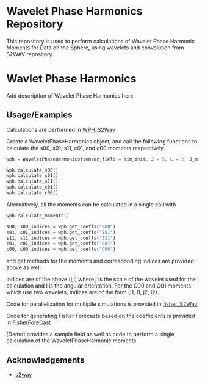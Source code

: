 # Wavelet Phase Harmonics Repository

This repository is used to perform calculations of Wavelet Phase Harmonic Moments for Data on the Sphere, using wavelets and convolution from S2WAV repository. 

# Wavlet Phase Harmonics 

Add description of Wavelet Phase Harmonics here
## Usage/Examples

Calculations are performed in [WPH_S2Wav](https://github.com/MichaelJacob914/WaveletPhaseHarmonics/blob/main/WPH_S2Wav.py) 


Create a WaveletPhaseHarmonics object, and call the following functions to calculate the s00, s01, s11, c01, and c00 moments respectively. 

``` python
wph = WaveletPhaseHarmonics(tensor_field = sim_init, J = 5, L = 2, J_min = 3, azimuthal = azimuthal, polar = polar, nside=nside, device = 'cpu')

wph.calculate_s00()
wph.calculate_s01()
wph.calculate_s11()
wph.calculate_c01()
wph.calculate_c00()
```

Alternatively, all the moments can be calculated in a single call with
``` python
wph.calculate_moments()

s00, s00_indices = wph.get_coeffs("S00")
s01, s01_indices = wph.get_coeffs("S01")
s11, s11_indices = wph.get_coeffs("S11")
c01, c01_indices = wph.get_coeffs("C01")
c00, c00_indices = wph.get_coeffs("C00")
```
and get methods for the moments and corresponding indices are provided above as well. 

Indices are of the above (j,l) where j is the scale of the wavelet used for the calculation and l is the angular orientation. For the C00 and C01 moments which use two wavelets, indices are of the form (j1, l1, j2, l2). 

Code for parallelization for multiplie simulations is provided in [fisher_S2Wav](https://github.com/MichaelJacob914/WaveletPhaseHarmonics/blob/main/fisher_S2Wav.py)

Code for generating Fisher Forecasts based on the coefficients is provided in [FisherForeCast]()

[Demo] provides a sample field as well as code to perform a single calculation of the WaveletPhaseHarmonic moments 

## Acknowledgements

 - [s2wav](https://github.com/astro-informatics/s2wav)
 
